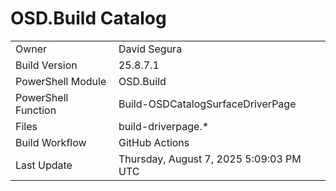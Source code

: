 ﻿# OSD.Build Catalog

| | |
|-|-|
| Owner | David Segura |
| Build Version | 25.8.7.1 |
| PowerShell Module | OSD.Build |
| PowerShell Function | Build-OSDCatalogSurfaceDriverPage |
| Files | build-driverpage.* |
| Build Workflow | GitHub Actions |
| Last Update | Thursday, August 7, 2025 5:09:03 PM UTC |
